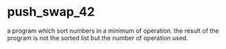 # push_swap_42
a program which sort numbers in a minimum of operation. the result of the program is not the sorted list but the number of operation used.
